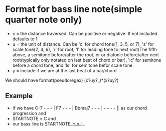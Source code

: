 # Format for bass line note(simple quarter note only)
- x = the distance traversed. Can be positive or negative. If not included defaults to 1
- u = the unit of distance. Can be 'c' for chord tone(1, 3, 5, or 7), 's' for scale tone(2, 4, 6), 'r' for root, 'l' for leading tone to next root(The fifth above, a semitone before/after the root, or or diatonic before/after next root(typically only notated on last beat of chord or bar), 'lc' for semitone before a chord tone, and 'ls' for semitone befor scale tone.
- y = include if we are at the last beat of a bar/chord

We should have format(pseudoregex) (x?uy?_)*(x?uy?)
## Example
- If we have C-7 - - - | F7 - - - | Bbmaj7 - - - | - - - - || as our chord progression and
- STARTNOTE = C and
- our bass line is STARTNOTE_c_s_l_
